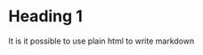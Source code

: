 <!DOCTYPE html>
<!--GTG-->
<html lang="en">
  <body>
    <h1>Heading 1</h1>
    <p>It is it possible to use plain html to write markdown</p>
  </body>
</html>
<!--TYJC-->
